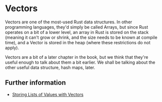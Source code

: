 # Vectors

Vectors are one of the most-used Rust data structures. In other programming
languages, they'd simply be called Arrays, but since Rust operates on a
bit of a lower level, an array in Rust is stored on the stack (meaning it
can't grow or shrink, and the size needs to be known at compile time),
and a Vector is stored in the heap (where these restrictions do not apply).

Vectors are a bit of a later chapter in the book, but we think that they're
useful enough to talk about them a bit earlier. We shall be talking about
the other useful data structure, hash maps, later.

## Further information

- [Storing Lists of Values with Vectors](https://doc.rust-lang.org/stable/book/ch08-01-vectors.html)
